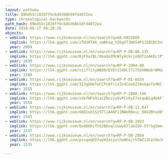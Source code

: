 ```yaml
---
layout: pathway
title: 89b455c1028ff9c6d8368b50fd4072ea
type: chronological-backwards
path_hash: 89b455c1028ff9c6d8368b50fd4072ea
date: 2018-06-17 09:28:29
objects:
- weblink: https://www.rijksmuseum.nl/en/search?q=HA-0022809
  imglink: https://lh4.ggpht.com/zTUUHTA6_smNhaq_YZ6gVTJWA54P1JIB1DCXnoUacipDJgH2LQ5i-8iXQhvlD8ZygWoXwQ5JUhX1RhMZVdvb_yGE9Ezk=s200
  year: 2009
- weblink: https://www.rijksmuseum.nl/en/search?q=RP-P-OB-88.135
  imglink: https://lh4.ggpht.com/DjFXaJ8LrXmaQaIMcWlyHckrjo9DT2oAKELtPYJmAhPVa0cE7lTsIIJTtjakjxUKL7_hiwPnoz7MwK9SdPdpuP-MEQ=s200
  year: 1830
- weblink: https://www.rijksmuseum.nl/en/search?q=RP-P-1994-80
  imglink: https://lh4.ggpht.com/s1ifTz1yWB80rEYEt1S40LI7iT5XU0WubrWMGdkxyuUmCwuByzwtT_QVS0E2bbSJt2lEnnQvGkSRX4jFY2S69LETtaE=s200
  year: 1560
- weblink: https://www.rijksmuseum.nl/en/search?q=RP-P-BI-6634
  imglink: https://lh5.ggpht.com/3ZJgGHeTwCCPc8frczZx4Ceo6Z34oSqxfe9Nli713Wi_W5eZYjOHYQwZEu3QXwaJ80D9-SPTWvpy7BC1DNVTzXED_KN6=s200
  year: 1555
- weblink: https://www.rijksmuseum.nl/en/search?q=RP-P-2000-146
  imglink: https://lh6.ggpht.com/xdxfWFSOiaiZNvzzy6vPCsKyI7a1qwBLq4bAFlC7vOkbyFJxMsoqffCTIUgpYD_-QxT5r2qFe4axoFmrONvoZ0aZL70=s200
  year: 1554
- weblink: https://www.rijksmuseum.nl/en/search?q=RP-P-OB-11.047
  imglink: https://lh6.ggpht.com/mBQ1xbSSzSTliAAKF11NWeR8ouc_00U2BhodBYfZskIZlQ8XvlbwyHCmNkOyHWZqy769GQbuWKVDYk2NQs6TxU4Pjw=s200
  year: 1543
- weblink: https://www.rijksmuseum.nl/en/search?q=RP-P-OB-2893
  imglink: https://lh6.ggpht.com/Ou48Ohifh52B6nqliGwyb7lakIbU-STr5gSmmrok775GemZWTK2p6a05zYcj3AKYVd0vMWTcgqh_FyB4m1IT0s6bmCg=s200
  year: 1537
- weblink: https://www.rijksmuseum.nl/en/search?q=RP-P-OB-2884
  imglink: https://lh6.ggpht.com/pzvquqDIYayH2asyulhoWUajrhTWZ13CoVGmJnKpbz7fg5qdx2vLBsqPnWQl0lxux91QEIPTZiQv8RKXD044ukRIYw=s200
  year: 1535

---
```

